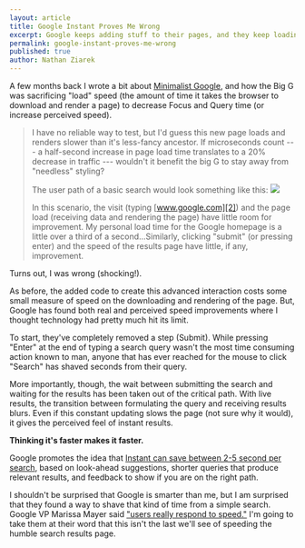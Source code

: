```yaml
---
layout: article
title: Google Instant Proves Me Wrong
excerpt: Google keeps adding stuff to their pages, and they keep loading faster.
permalink: google-instant-proves-me-wrong
published: true
author: Nathan Ziarek
---
```


A few months back I wrote a bit about [Minimalist Google][1], and how the Big G was sacrificing "load" speed (the amount of time it takes the browser to download and render a page) to decrease Focus and Query time (or increase perceived speed).

> I have no reliable way to test, but I'd guess this new page loads and renders slower than it's less-fancy ancestor. If microseconds count --- a half-second increase in page load time translates to a 20% decrease in traffic --- wouldn't it benefit the big G to stay away from "needless" styling?
> 
> The user path of a basic search would look something like this: 
> ![](http://media.tumblr.com/tumblr_ku9atifzdI1qzxpmp.png)
> 
> In this scenario, the visit (typing [www.google.com][2]) and the page load (receiving data and rendering the page) have little room for improvement. My personal load time for the Google homepage is a little over a third of a second...Similarly, clicking "submit" (or pressing enter) and the speed of the results page have little, if any, improvement.

Turns out, I was wrong (shocking!).

As before, the added code to create this advanced interaction costs some small measure of speed on the downloading and rendering of the page. But, Google has found both real and perceived speed improvements where I thought technology had pretty much hit its limit.

To start, they've completely removed a step (Submit). While pressing "Enter" at the end of typing a search query wasn't the most time consuming action known to man, anyone that has ever reached for the mouse to click "Search" has shaved seconds from their query.

More importantly, though, the wait between submitting the search and waiting for the results has been taken out of the critical path. With live results, the transition between formulating the query and receiving results blurs. Even if this constant updating slows the page (not sure why it would), it gives the perceived feel of instant results.

**Thinking it's faster makes it faster.**

Google promotes the idea that [Instant can save between 2-5 second per search][3], based on look-ahead suggestions, shorter queries that produce relevant results, and feedback to show if you are on the right path.

I shouldn't be surprised that Google is smarter than me, but I am surprised that they found a way to shave that kind of time from a simple search. Google VP Marissa Mayer said ["users really respond to speed."][4] I'm going to take them at their word that this isn't the last we'll see of speeding the humble search results page.



[0]: http://nathanziarek.tumblr.com/post/1088528664
[1]: http://nathanziarek.tumblr.com/post/269797827/minimalist-google-now-with-hideaway-menus
[2]: http://www.google.com
[3]: http://www.google.com/instant/
[4]: http://glinden.blogspot.com/2006/11/marissa-mayer-at-web-20.html
